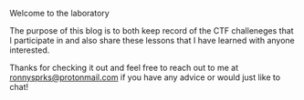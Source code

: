 

Welcome to the laboratory


The purpose of this blog is to both keep record of the CTF challeneges that I participate in and also share these lessons that I have learned with anyone interested.

Thanks for checking it out and feel free to reach out to me at ronnysprks@protonmail.com if you have any advice or would just like to chat!
